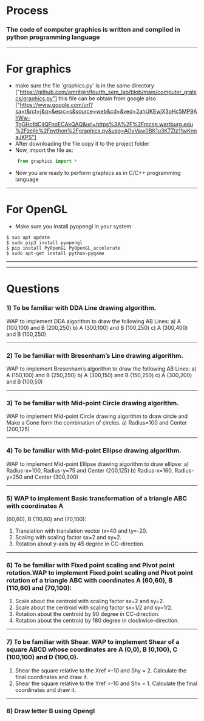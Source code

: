 # Process 
### The code of computer graphics is written and compiled in python programming language
------
# For graphics
- make sure the file 'graphics.py' is in the same directory 
["https://github.com/amritgiri/fourth_sem_lab/blob/main/computer_grahics/graphics.py"] 
this file can be obtain from google also
["https://www.google.com/url?sa=t&rct=j&q=&esrc=s&source=web&cd=&ved=2ahUKEwjX3oHc5MP9AhWw-TgGHcfdCjIQFnoECAkQAQ&url=https%3A%2F%2Fmcsp.wartburg.edu%2Fzelle%2Fpython%2Fgraphics.py&usg=AOvVaw0BK1u3K7Zlz11wKnnaJKPS"]
- After downloading the file copy it to the project folder
- Now, import the file as:
```py
    from graphics import *
```
- Now you are ready to perform graphics as in C/C++ programming language
--------
# For OpenGL
- Make sure you install pyopengl in your system
```
$ suo apt update
$ sudo pip3 install pyopengl
$ pip install PyOpenGL PyOpenGL_accelerate
$ sudo apt-get install python-pygame
```

--------
--------
# Questions
### 1) To be familiar with DDA Line drawing algorithm.

WAP to implement DDA algorithm to draw the following AB Lines:
a) A (100,100) and B (200,250)
b) A (300,100) and B (100,250)
c) A (300,400) and B (100,250)

---

### 2) To be familiar with Bresenham’s Line drawing algorithm.

WAP to implement Bresenham’s algorithm to draw the following AB Lines:
a) A (150,100) and B (250,250)
b) A (300,150) and B (150,250)
c) A (300,200) and B (100,50)

---

### 3) To be familiar with Mid-point Circle drawing algorithm.

WAP to implement Mid-point Circle drawing algorithm to draw circle and Make
a Cone form the combination of circles.
a) Radius=100 and Center (200,125)

---

### 4) To be familiar with Mid-point Ellipse drawing algorithm.

WAP to implement Mid-point Ellipse drawing algorithm to draw ellipse:
a) Radius-x=100, Radius-y=75 and Center (200,125)
b) Radius-x=160, Radius-y=250 and Center (300,300)

---

### 5) WAP to implement Basic transformation of a triangle ABC with coordinates A

(60,60), B (110,60) and (70,100):

1. Translation with translation vector tx=40 and ty=-20.
2. Scaling with scaling factor sx=2 and sy=2.
3. Rotation about y-axis by 45 degree in CC-direction.

--------------------

### 6) To be familiar with Fixed point scaling and Pivot point rotation.WAP to implement Fixed point scaling and Pivot point rotation of a triangle ABC with coordinates A (60,60), B (110,60) and (70,100):
1) Scale about the centroid with scaling factor sx=2 and sy=2.
2) Scale about the centroid with scaling factor sx=1/2 and sy=1/2.
3) Rotation about the centroid by 90 degree in CC-direction.
4) Rotation about the centroid by 180 degree in clockwise-direction.

-----------------
### 7) To be familiar with Shear. WAP to implement Shear of a square ABCD whose coordinates are A (0,0), B (0,100), C (100,100) and D (100,0).
1) Shear the square relative to the Xref =-10 and Shy = 2. Calculate the final
coordinates and draw it.
2) Shear the square relative to the Yref =-10 and Shx = 1. Calculate the final
coordinates and draw it.
-----
### 8) Draw letter B using Opengl